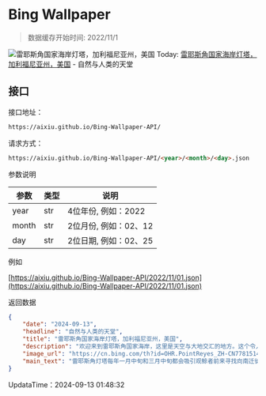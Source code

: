 # Bing Wallpaper

> 数据缓存开始时间: 2022/11/1

![雷耶斯角国家海岸灯塔，加利福尼亚州，美国](https://cn.bing.com/th?id=OHR.PointReyes_ZH-CN7781514086_1920x1080.webp)
Today: [雷耶斯角国家海岸灯塔，加利福尼亚州，美国](https://cn.bing.com/th?id=OHR.PointReyes_ZH-CN7781514086_1920x1080.webp) - 自然与人类的天堂

## 接口

接口地址：

```html
https://aixiu.github.io/Bing-Wallpaper-API/
```

请求方式：

```html
https://aixiu.github.io/Bing-Wallpaper-API/<year>/<month>/<day>.json
```

参数说明

| 参数 | 类型 | 说明 |
| - | - | - |
| year | str | 4位年份, 例如：2022 |
| month | str | 2位月份, 例如：02、12 |
| day | str | 2位日期, 例如：02、25 |

例如

[https://aixiu.github.io/Bing-Wallpaper-API/2022/11/01.json](https://aixiu.github.io/Bing-Wallpaper-API/2022/11/01.json)

返回数据

```json
{
    "date": "2024-09-13",
    "headline": "自然与人类的天堂",
    "title": "雷耶斯角国家海岸灯塔，加利福尼亚州，美国",
    "description": "欢迎来到雷耶斯角国家海岸，这里是天空与大地交汇的地方。这个令人惊叹的71,028英亩的海滨天堂位于马林县的雷耶斯角半岛上，是加利福尼亚海岸线上的一颗璀璨明珠，拥有令人惊叹的美景和种类繁多的野生动物。雷耶斯角遍布风景优美的小径，蜿蜒穿过茂密的森林和崎岖的悬崖，为游客提供了许多乐趣。",
    "image_url": "https://cn.bing.com/th?id=OHR.PointReyes_ZH-CN7781514086_1920x1080.webp",
    "main_text": "雷耶斯角灯塔每年一月中旬和三月中旬都会吸引观鲸者前来寻找向南迁徙和向北迁徙的灰鲸。"
}
```

UpdataTime：2024-09-13 01:48:32

